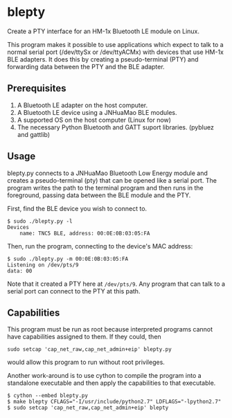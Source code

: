 # blepty
Create a PTY interface for an HM-1x Bluetooth LE module on Linux.

This program makes it possible to use applications which expect to
talk to a normal serial port (/dev/ttySx or /dev/ttyACMx) with
devices that use HM-1x BLE adapters.  It does this by creating
a pseudo-terminal (PTY) and forwarding data between the PTY and
the BLE adapter.

## Prerequisites

1. A Bluetooth LE adapter on the host computer.
2. A Bluetooth LE device using a JNHuaMao BLE modules.
3. A supported OS on the host computer (Linux for now)
4. The necessary Python Bluetooth and GATT suport libraries.
   (pybluez and gattlib)

## Usage

blepty.py connects to a JNHuaMao Bluetooth Low Energy module and
creates a pseudo-terminal (pty) that can be opened like a serial
port.  The program writes the path to the terminal program and then
runs in the foreground, passing data between the BLE module and
the PTY.

First, find the BLE device you wish to connect to.

    $ sudo ./blepty.py -l
    Devices
        name: TNC5 BLE, address: 00:0E:0B:03:05:FA

Then, run the program, connecting to the device's MAC address:

    $ sudo ./blepty.py -m 00:0E:0B:03:05:FA
    Listening on /dev/pts/9
    data: 00

Note that it created a PTY here at `/dev/pts/9`.  Any program that
can talk to a serial port can connect to the PTY at this path.

## Capabilities

This program must be run as root because interpreted programs
cannot have capabilities assigned to them.  If they could, then

    sudo setcap 'cap_net_raw,cap_net_admin+eip' blepty.py 

would allow this program to run without root privileges.

Another work-around is to use cython to compile the program into a
standalone executable and then apply the capabilities to that
executable.

    $ cython --embed blepty.py 
    $ make blepty CFLAGS="-I/usr/include/python2.7" LDFLAGS="-lpython2.7"
    $ sudo setcap 'cap_net_raw,cap_net_admin+eip' blepty
